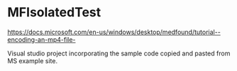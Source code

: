 # MFIsolatedTest
https://docs.microsoft.com/en-us/windows/desktop/medfound/tutorial--encoding-an-mp4-file-

Visual studio project incorporating the sample code copied and pasted from MS example site.
